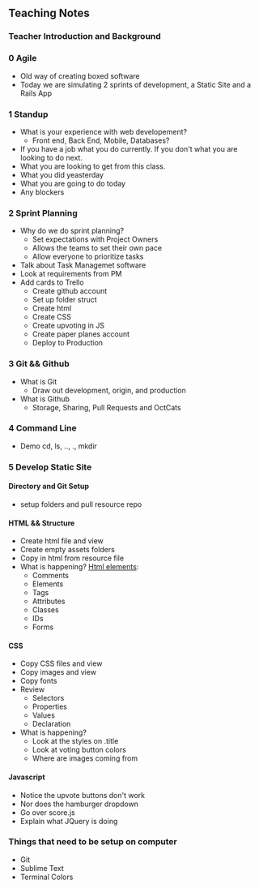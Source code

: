 ## Teaching Notes
### Teacher Introduction and Background

### 0 Agile
* Old way of creating boxed software
* Today we are simulating 2 sprints of development, a Static Site and a Rails App

### 1 Standup
* What is your experience with web developement? 
	* Front end, Back End, Mobile, Databases?
* If you have a job what you do currently. If you don't what you are looking to do next. 
* What you are looking to get from this class.
* What you did yeasterday
* What you are going to do today
* Any blockers

### 2 Sprint Planning
* Why do we do sprint planning?
	* Set expectations with Project Owners
	* Allows the teams to set their own pace
	* Allow everyone to prioritize tasks
* Talk about Task Managemet software
* Look at requirements from PM
* Add cards to Trello
	* Create github account
	* Set up folder struct
	* Create html
	* Create CSS
	* Create upvoting in JS
	* Create paper planes account
	* Deploy to Production
	
### 3 Git && Github
* What is Git
	*	Draw out development, origin, and production
* What is Github
	* Storage, Sharing, Pull Requests and OctCats

### 4 Command Line
* Demo cd, ls, .., ., mkdir

### 5 Develop Static Site
#### Directory and Git Setup
* setup folders and pull resource repo

#### HTML && Structure
* Create html file and view
* Create empty assets folders
* Copy in html from resource file
* What is happening? [Html elements](http://www.turnwall.com/articles/all-about-relative-absolute-links/):
	* Comments
	* Elements
	* Tags
	* Attributes
	* Classes 
	* IDs
	* Forms
	
#### CSS
* Copy CSS files and view
* Copy images and view 
* Copy fonts
* Review 
	* Selectors
	* Properties
	* Values
	* Declaration
* What is happening?	
	* Look at the styles on .title
	* Look at voting button colors
	* Where are images coming from	

#### Javascript 
* Notice the upvote buttons don't work
* Nor does the hamburger dropdown
* Go over score.js
* Explain what JQuery is doing









### Things that need to be setup on computer
* Git
* Sublime Text
* Terminal Colors
